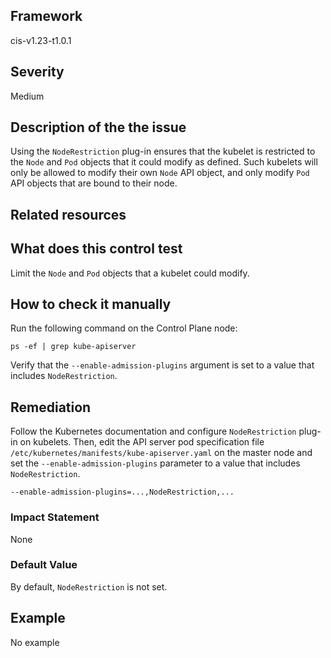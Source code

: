 ## Framework
cis-v1.23-t1.0.1
 
## Severity
Medium

## Description of the the issue
Using the `NodeRestriction` plug-in ensures that the kubelet is restricted to the `Node` and `Pod` objects that it could modify as defined. Such kubelets will only be allowed to modify their own `Node` API object, and only modify `Pod` API objects that are bound to their node.
 
## Related resources

## What does this control test
Limit the `Node` and `Pod` objects that a kubelet could modify.
 
## How to check it manually
Run the following command on the Control Plane node:

 
```
ps -ef | grep kube-apiserver

```
 Verify that the `--enable-admission-plugins` argument is set to a value that includes `NodeRestriction`.
## Remediation
Follow the Kubernetes documentation and configure `NodeRestriction` plug-in on kubelets. Then, edit the API server pod specification file `/etc/kubernetes/manifests/kube-apiserver.yaml` on the master node and set the `--enable-admission-plugins` parameter to a value that includes `NodeRestriction`.

 
```
--enable-admission-plugins=...,NodeRestriction,...

```
 
### Impact Statement
None
### Default Value
By default, `NodeRestriction` is not set.
## Example
No example
